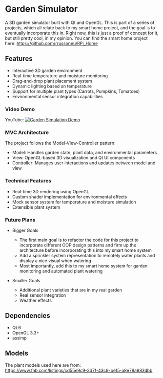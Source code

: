 # Garden Simulator

A 3D garden simulator built with Qt and OpenGL. This is part of a series of projects, which all relate back to my smart home project, and the goal is to eventually incorporate this in. Right now, this is just a proof of concept for it, but still pretty cool, in my opinion. 
You can find the smart home project here:
https://github.com/rrussoneu/RPi_Home

## Features

- Interactive 3D garden environment
- Real-time temperature and moisture monitoring
- Drag-and-drop plant placement system
- Dynamic lighting based on temperature
- Support for multiple plant types (Carrots, Pumpkins, Tomatoes)
- Environmental sensor integration capabilities


### Video Demo
YouTube:
[![Garden Simulation Demo](https://img.youtube.com/vi/xmJIMEWbbcs/maxresdefault.jpg)](https://www.youtube.com/watch?v=xmJIMEWbbcs)

### MVC Architecture
The project follows the Model-View-Controller pattern:

- Model: Handles garden state, plant data, and environmental parameters
- View: OpenGL-based 3D visualization and Qt UI components
- Controller: Manages user interactions and updates between model and view

### Technical Features

- Real-time 3D rendering using OpenGL
- Custom shader implementation for environmental effects
- Mock sensor system for temperature and moisture simulation
- Extensible plant system 

### Future Plans
- Bigger Goals
  - The first main goal is to refactor the code for this project to incorporate different OOP design patterns and firm up the architecture before incorporating this into my smart home system
  - Add a sprinkler system representation to remotely water plants and display a nice visual when watering
  - Most importantly, add this to my smart home system for garden monitoring and automated plant watering

- Smaller Goals
  - Additional plant varieties that are in my real garden
  - Real sensor integration
  - Weather effects

## Dependencies
- Qt 6
- OpenGL 3.3+
- assimp

## Models
The plant models used here are from:
https://www.fab.com/listings/cd55e9c9-3d7f-43c9-bef5-a8e78a983dbb
